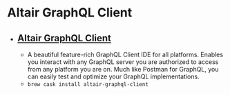 # Altair GraphQL Client
- [Altair GraphQL Client](https://altair.sirmuel.design/)
  - 
  - A beautiful feature-rich GraphQL Client IDE for all platforms. Enables you interact with any GraphQL server you are authorized to access from any platform you are on. Much like Postman for GraphQL, you can easily test and optimize your GraphQL implementations.
  - `brew cask install altair-graphql-client`
